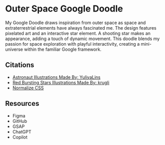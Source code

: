 # Outer Space Google Doodle
My Google Doodle draws inspiration from outer space as space and extraterrestrial elements have always fascinated me.
The design features pixelated art and an interactive star element. A shooting star makes an appearance, adding a touch of dynamic movement. This doodle blends my passion for space exploration with playful interactivity, creating a mini-universe within the familiar Google framework.


## Citations
* [Astronaut Illustrations Made By: YuliyaLins](https://elements.envato.com/astronauts-set-in-pixel-game-style-VGAQQ7X)
* [Red Bursting Stars Illustrations Made By: krugli](https://elements.envato.com/pixel-art-space-scene-with-retro-astronaut-E89KJ8Y)
* [Normalize CSS](https://necolas.github.io/normalize.css/)

## Resources
* Figma
* GitHub
* GSAP 
* ChatGPT
* Copilot
